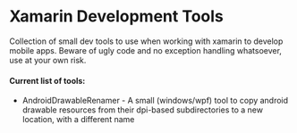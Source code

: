 Xamarin Development Tools
=================

Collection of small dev tools to use when working with xamarin to develop mobile apps. Beware of ugly code and no exception handling whatsoever, use at your own risk.

#### Current list of tools:

* AndroidDrawableRenamer - A small (windows/wpf) tool to copy android drawable resources from their dpi-based subdirectories to a new location, with a different name
